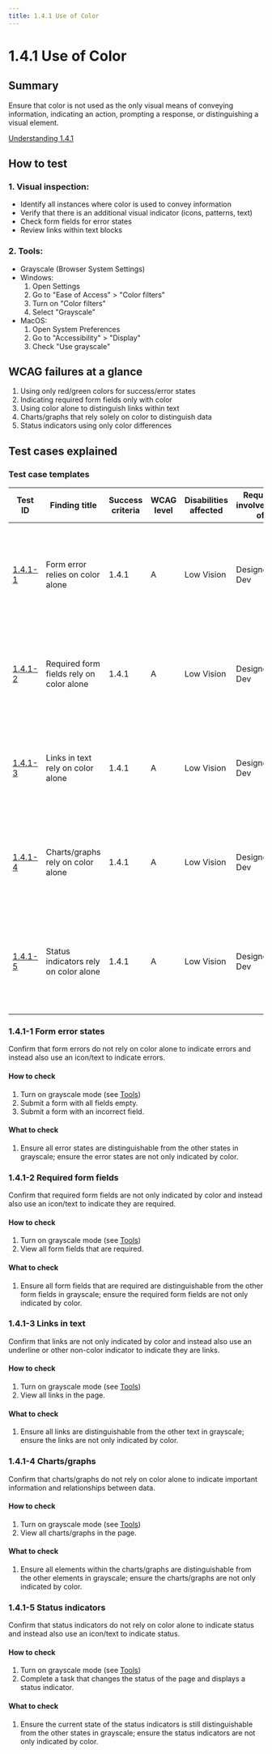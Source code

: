 ```yaml
---
title: 1.4.1 Use of Color
---
```


# 1.4.1 Use of Color

## Summary
Ensure that color is not used as the only visual means of conveying information, indicating an action, prompting a response, or distinguishing a visual element.

[Understanding 1.4.1](https://www.w3.org/WAI/WCAG22/Understanding/use-of-color.html)

## How to test

### 1. Visual inspection:
   - Identify all instances where color is used to convey information
   - Verify that there is an additional visual indicator (icons, patterns, text)
   - Check form fields for error states
   - Review links within text blocks

### 2. Tools:
   - Grayscale (Browser System Settings)
   - Windows:
     1. Open Settings
     2. Go to "Ease of Access" > "Color filters" 
     3. Turn on "Color filters"
     4. Select "Grayscale"
   - MacOS:
     1. Open System Preferences
     2. Go to "Accessibility" > "Display"
     3. Check "Use grayscale"

## WCAG failures at a glance

1. Using only red/green colors for success/error states
2. Indicating required form fields only with color
3. Using color alone to distinguish links within text
4. Charts/graphs that rely solely on color to distinguish data
5. Status indicators using only color differences


## Test cases explained
### Test case templates

| Test ID | Finding title | Success criteria | WCAG level | Disabilities affected | Requires involvement of | Impact | Description | Why it matters | Solution Suggestion |
|---------|---------------|------------------|------------|---------------------|------------------------|---------|-------------|----------------|-------------------|
| [1.4.1-1](#tc1) | Form error relies on color alone | 1.4.1 | A | Low Vision | Designer, Dev | Moderate | On the [PAGE] the [FORM FIELD/s] error is indicated using color alone without an additional visual indicator | Users who have difficulty distinguishing color may not be able to identify errors in form fields | Do not rely on color alone to indicate errors, also add an icon/text to indicate errors |
| [1.4.1-2](#tc2) | Required form fields rely on color alone | 1.4.1 | A | Low Vision | Designer, Dev | Moderate | On the [PAGE] the required form fields are indicated using color alone | Users who have difficulty distinguishing color may not be able to identify required fields | Do not rely on color alone to indicate required fields, also add an icon/text to indicate required fields |
| [1.4.1-3](#tc3) | Links in text rely on color alone | 1.4.1 | A | Low Vision | Designer, Dev | Moderate | On the [PAGE] the links are indicated using color alone without an additional visual indicator | Users who have difficulty distinguishing color may not be able to identify links | Do not rely on color alone to indicate links, also add an underline or other non-color indicator to indicate links |
| [1.4.1-4](#tc4) | Charts/graphs rely on color alone | 1.4.1 | A | Low Vision | Designer, Dev | Moderate | On the [PAGE] the charts/graphs are indicated using color alone without an additional visual indicator | Users who have difficulty distinguishing color may not be able to identify data | Do not rely on color alone to indicate data, use patterns/shapes to distinguish data |
| [1.4.1-5](#tc5) | Status indicators rely on color alone | 1.4.1 | A | Low Vision | Designer, Dev | Moderate | On the [PAGE] the status indicators are indicated using color alone without an additional visual indicator | Users who have difficulty distinguishing color may not be able to identify status | Do not rely on color alone to indicate status, also add icons/text to indicate status |

### 1.4.1-1 Form error states
Confirm that form errors do not rely on color alone to indicate errors and instead also use an icon/text to indicate errors.

#### How to check

1. Turn on grayscale mode (see [Tools](#2-tools))
2. Submit a form with all fields empty.
3. Submit a form with an incorrect field.

#### What to check
1. Ensure all error states are distinguishable from the other states in grayscale; ensure the error states are not only indicated by color.

### 1.4.1-2 Required form fields
Confirm that required form fields are not only indicated by color and instead also use an icon/text to indicate they are required.

#### How to check

1. Turn on grayscale mode (see [Tools](#2-tools))
2. View all form fields that are required.

#### What to check
1. Ensure all form fields that are required are distinguishable from the other form fields in grayscale; ensure the required form fields are not only indicated by color.

### 1.4.1-3 Links in text 
Confirm that links are not only indicated by color and instead also use an underline or other non-color indicator to indicate they are links.

#### How to check

1. Turn on grayscale mode (see [Tools](#2-tools))
2. View all links in the page.

#### What to check
1. Ensure all links are distinguishable from the other text in grayscale; ensure the links are not only indicated by color.

### 1.4.1-4 Charts/graphs 
Confirm that charts/graphs do not rely on color alone to indicate important information and relationships between data. 

#### How to check

1. Turn on grayscale mode (see [Tools](#2-tools))
2. View all charts/graphs in the page.

#### What to check
1. Ensure all elements within the charts/graphs are distinguishable from the other elements in grayscale; ensure the charts/graphs are not only indicated by color.

### 1.4.1-5 Status indicators
Confirm that status indicators do not rely on color alone to indicate status and instead also use an icon/text to indicate status.  

#### How to check
1. Turn on grayscale mode (see [Tools](#2-tools))
2. Complete a task that changes the status of the page and displays a status indicator.

#### What to check
1. Ensure the current state of the status indicators is still distinguishable from the other states in grayscale; ensure the status indicators are not only indicated by color.

